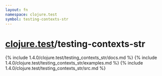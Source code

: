 ```yaml
---
layout: fn
namespace: clojure.test
symbol: testing-contexts-str
---
```


# [clojure.test](../)/testing-contexts-str

{% include 1.4.0/clojure.test/testing_contexts_str/docs.md %}
{% include 1.4.0/clojure.test/testing_contexts_str/examples.md %}
{% include 1.4.0/clojure.test/testing_contexts_str/src.md %}

